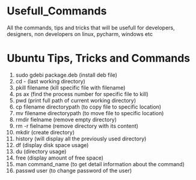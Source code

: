 # Usefull_Commands
All the commands, tips and tricks that will be usefull for developers, designers, non developers on linux, pycharm, windows etc

# Ubuntu Tips, Tricks and Commands
1. sudo gdebi package.deb (install deb file)
2. cd - (last working directory)
3. pkill filename (kill specific file with filename)
4. ps ax (find the process number for specific file to kill)
5. pwd (print full path of current working directory)
6. cp filename directorypath (to copy file to specific location)
7. mv filename directorypath (to move file to specific location)
8. rmdir fielname (remove empty directory)
9. rm -r fielname (remove directory with its content)
10. mkdir (create directory)
11. history (will display all the previously used directory)
12. df (display disk space usage)
13. du (directory usage)
14. free (display amount of free space)
15. man command_name (to get detail information about the command)
16. passwd user (to change password of the user)
